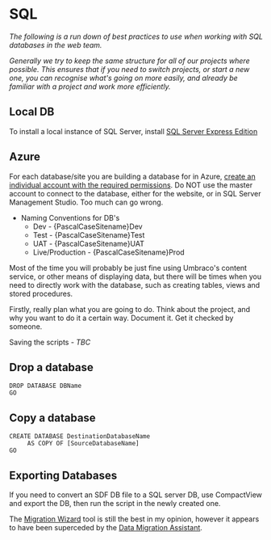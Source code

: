 # SQL

*The following is a run down of best practices to use when working with SQL databases in the web team.*

*Generally we try to keep the same structure for all of our projects where possible. This ensures that if you need to switch projects, or start a new one, you can recognise what's going on more easily, and already be familiar with a project and work more efficiently.*

## Local DB

To install a local instance of SQL Server, install [SQL Server Express Edition](https://www.microsoft.com/en-us/sql-server/sql-server-downloads)

## Azure

For each database/site you are building a database for in Azure, [create an individual account with the required permissions](https://sites.google.com/a/degree53.com/knowledge-base/it-helpdesk/sql-azure). Do NOT use the master account to connect to the database, either for the website, or in SQL Server Management Studio. Too much can go wrong.

* Naming Conventions for DB's
    * Dev - {PascalCaseSitename}Dev
    * Test - {PascalCaseSitename}Test
    * UAT - {PascalCaseSitename}UAT
    * Live/Production - {PascalCaseSitename}Prod

Most of the time you will probably be just fine using Umbraco's content service, or other means of displaying data, but there will be times when you need to directly work with the database, such as creating tables, views and stored procedures.

Firstly, really plan what you are going to do. Think about the project, and why you want to do it a certain way. Document it. Get it checked by someone.

Saving the scripts - *TBC*

## Drop a database
```
DROP DATABASE DBName
GO
```

## Copy a database
```
CREATE DATABASE DestinationDatabaseName
     AS COPY OF [SourceDatabaseName]
GO
```

## Exporting Databases

If you need to convert an SDF DB file to a SQL server DB, use CompactView and export the DB, then run the script in the newly created one.

The [Migration Wizard](https://github.com/adragoset/SQLAzureMigration) tool is still the best in my opinion, however it appears to have been superceded by the [Data Migration Assistant](https://docs.microsoft.com/en-us/sql/dma/dma-overview?view=sql-server-2017).